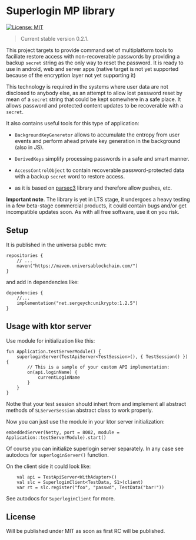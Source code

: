 # Superlogin MP library

[![License: MIT](https://img.shields.io/badge/License-MIT-yellow.svg)](https://opensource.org/licenses/MIT)

> Current stable version 0.2.1.  

This project targets to provide command set of multiplatform tools to faciliate restore access with non-recoverable passwords by providing a backup `secret` string as the only way to reset the password. It is ready to use in android, web and server apps (native target is not yet supported because of the encryption layer not yet supporting it)

This technology is required in the systems where user data are not disclosed to anybody else, as an attempt to allow lost password reset by mean of a `secret` string that could be kept somewhere in a safe place. It allows password and protected content updates to be recoverable with a `secret`.

It also contains useful tools for this type of application:

- `BackgroundKeyGeneretor` allows to accumulate the entropy from user events and perform ahead private key generation in the background (also in JS).

- `DerivedKeys` simplify processing passwords in a safe and smart manner.

- `AccessControlObject` to contain recoverable password-protected data with a backup `secret` word to restore access.

- as it is based on [parsec3](https://gitea.sergeych.net/SergeychWorks/parsec3) library and therefore allow pushes, etc.

__Important note__. The library is yet in LTS stage, it undergoes a heavy testing in a few beta-stage commercial products, it could contain bugs and/or get incompatible updates soon. As with all free software, use it on you risk.

## Setup

It is published in the universa public mvn:
~~~
repositories {
    // ...
    maven("https://maven.universablockchain.com/")
}
~~~

and add in dependencies like:

~~~
dependencies {
    //...  
    implementation("net.sergeych:unikrypto:1.2.5")
}
~~~

## Usage with ktor server

Use module for initialization like this:
~~~
fun Application.testServerModule() {
    superloginServer(TestApiServer<TestSession>(), { TestSession() }) {
        // This is a sample of your custom API implementation:
        on(api.loginName) {
            currentLoginName
        }
    }
}
~~~
Nothe that your test session should inhert from and implement all abstract methods of `SLServerSession` abstract class to work properly.

Now you can just use the module in your ktor server initialization:
~~~
embeddedServer(Netty, port = 8082, module = Application::testServerModule).start()
~~~
Of course you can initialize superlogin server separately. In any case see autodocs for `superloginServer()` function.

On the client side it could look like:
~~~
    val api = TestApiServer<WithAdapter>()
    val slc = SuperloginClient<TestData, S1>(client)
    var rt = slc.register("foo", "passwd", TestData("bar!"))
~~~
See autodocs for `SuperloginClient` for more.


## License 

Will be published under MIT as soon as first RC will be published.


